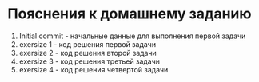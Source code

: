 # Пояснения к домашнему заданию

1. Initial commit - начальные данные для выполнения первой задачи
2. exersize 1 - код решения первой задачи
3. exersize 2 - код решения второй задачи
4. exersize 3 - код решения третьей задачи
5. exersize 4 - код решения четвертой задачи

